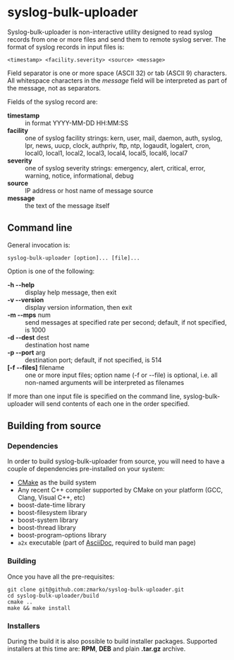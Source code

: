 # syslog-bulk-uploader
Syslog-bulk-uploader is non-interactive utility designed to read syslog records from one or more files and send them
to remote syslog server. The format of syslog records in input files is:

    <timestamp> <facility.severity> <source> <message>

Field separator is one or more space (ASCII 32) or tab (ASCII 9) characters.
All whitespace characters in the _message_ field will be interpreted as part of the message, not as separators.

Fields of the syslog record are:
<dl>
    <dt><strong>timestamp</strong></dt>
    <dd>in format YYYY-MM-DD HH:MM:SS</dd>
    <dt><strong>facility</strong></dt>
    <dd>one of syslog facility strings: kern, user, mail, daemon, auth, syslog, lpr, news, uucp, clock, authpriv, ftp, ntp, logaudit, logalert, cron, local0, local1, local2, local3, local4, local5, local6, local7</dd>
    <dt><strong>severity</strong></dt>
    <dd>one of syslog severity strings: emergency, alert, critical, error, warning, notice, informational, debug</dd>
    <dt><strong>source</strong></dt>
    <dd>IP address or host name of message source</dd>
    <dt><strong>message</strong></dt>
    <dd>the text of the message itself</dd>
</dl>

## Command line

General invocation is:

    syslog-bulk-uploader [option]... [file]...

Option is one of the following:

<dl>
    <dt><strong>-h --help</strong></dt>
    <dd>display help message, then exit</dd>
    <dt><strong>-v --version</strong></dt>
    <dd>display version information, then exit</dd>
    <dt><strong>-m --mps</strong> num</dt>
    <dd>send messages at specified rate per second; default, if not specified, is 1000</dd>
    <dt><strong>-d --dest</strong> dest</dt>
    <dd>destination host name</dd>
    <dt><strong>-p --port</strong> arg</dt>
    <dd>destination port; default, if not specified, is 514</dd>
    <dt><strong>[-f --files]</strong> filename</dt>
    <dd>one or more input files; option name (-f or --file) is optional, i.e. all non-named arguments will be interpreted as filenames</dd>
</dl>

If more than one input file is specified on the command line, syslog-bulk-uploader will send contents of each one in the order specified.

## Building from source

### Dependencies
In order to build syslog-bulk-uploader from source, you will need to have a couple of dependencies pre-installed on your system:

* [CMake](http://www.cmake.org) as the build system
* Any recent C++ compiler supported by CMake on your platform (GCC, Clang, Visual C++, etc)
* boost-date-time library
* boost-filesystem library
* boost-system library
* boost-thread library
* boost-program-options library
* `a2x` executable (part of [AsciiDoc](http://www.methods.co.nz/asciidoc), required to build man page)

### Building
Once you have all the pre-requisites:

    git clone git@github.com:zmarko/syslog-bulk-uploader.git
    cd syslog-bulk-uploader/build
    cmake ..
    make && make install

### Installers
During the build it is also possible to build installer packages. Supported installers at this time are:
**RPM**, **DEB** and plain **.tar.gz** archive.

